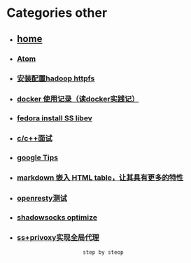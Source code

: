 # Categories other
* ## [home](../README.md)
* ### [Atom](atom.md)
* ### [安装配置hadoop httpfs](config_hadoop_httpfs.md)
* ### [docker 使用记录（读docker实践记）](docker.md)
* ### [fedora install SS libev](fedoraInstallSS.md)
* ### [c/c++面试](find_a_job.md)
* ### [google Tips](google_search_tips.md)
* ### [markdown 嵌入 HTML table，让其具有更多的特性](markdownHtmlTable.md)
* ### [openresty测试](openresty_test.md)
* ### [shadowsocks optimize](shadowsocksOptimize.md)
* ### [ss+privoxy实现全局代理](ss_privoxy.md)
                           step by steop